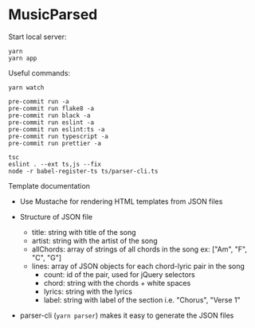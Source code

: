 # MusicParsed

Start local server:

    yarn
    yarn app

Useful commands:

    yarn watch

    pre-commit run -a
    pre-commit run flake8 -a
    pre-commit run black -a
    pre-commit run eslint -a
    pre-commit run eslint:ts -a
    pre-commit run typescript -a
    pre-commit run prettier -a

    tsc
    eslint . --ext ts,js --fix
    node -r babel-register-ts ts/parser-cli.ts

Template documentation

- Use Mustache for rendering HTML templates from JSON files

- Structure of JSON file

  - title: string with title of the song
  - artist: string with the artist of the song
  - allChords: array of strings of all chords in the song ex: ["Am", "F", "C", "G"]
  - lines: array of JSON objects for each chord-lyric pair in the song
    - count: id of the pair, used for jQuery selectors
    - chord: string with the chords + white spaces
    - lyrics: string with the lyrics
    - label: string with label of the section i.e. "Chorus", "Verse 1"

- parser-cli (`yarn parser`) makes it easy to generate the JSON files
